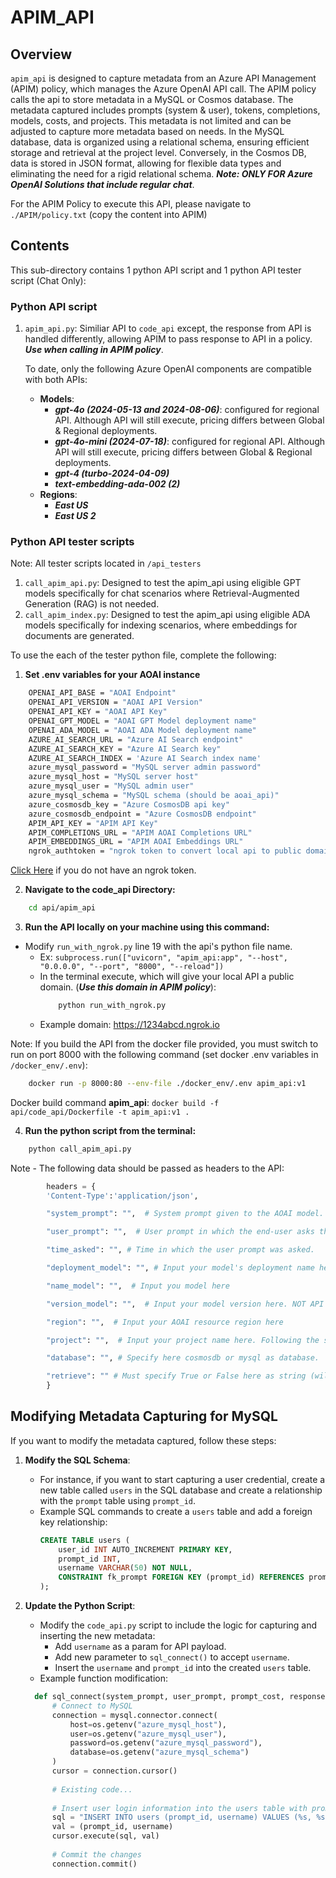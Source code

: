 # APIM_API  
  
## Overview  
`apim_api` is designed to capture metadata from an Azure API Management (APIM) policy, which manages the Azure OpenAI API call. The APIM policy calls the api to store metadata in a MySQL or Cosmos database. The metadata captured includes prompts (system & user), tokens, completions, models, costs, and projects. This metadata is not limited and can be adjusted to capture more metadata based on needs. In the MySQL database, data is organized using a relational schema, ensuring efficient storage and retrieval at the project level. Conversely, in the Cosmos DB, data is stored in JSON format, allowing for flexible data types and eliminating the need for a rigid relational schema.
***Note: ONLY FOR Azure OpenAI Solutions that include regular chat***. 

For the APIM Policy to execute this API, please navigate to `./APIM/policy.txt` (copy the content into APIM)
  
## Contents  
This sub-directory contains 1 python API script and 1 python API tester script (Chat Only):  
### Python API script
1. `apim_api.py`: Similiar API to `code_api` except, the response from API is handled differently, allowing APIM to pass response to API in a policy. 
***Use when calling in APIM policy***.
  
    To date, only the following Azure OpenAI components are compatible with both APIs:  
    - **Models**:  
        - ***gpt-4o (2024-05-13 and 2024-08-06)***: configured for regional API. Although API will still execute, pricing differs between Global & Regional deployments. 
        - ***gpt-4o-mini (2024-07-18)***: configured for regional API. Although API will still execute, pricing differs between Global & Regional deployments. 
        - ***gpt-4 (turbo-2024-04-09)***
        - ***text-embedding-ada-002 (2)***
    - **Regions**:  
        - ***East US***
        - ***East US 2***
### Python API tester scripts 
Note: All tester scripts located in `/api_testers`
1. `call_apim_api.py`: Designed to test the apim_api using eligible GPT models specifically for chat scenarios where Retrieval-Augmented Generation (RAG) is not needed. 
2. `call_apim_index.py`: Designed to test the apim_api using eligible ADA models specifically for indexing scenarios, where embeddings for documents are generated. 

To use the each of the tester python file, complete the following:  
1. **Set .env variables for your AOAI instance**  
```sh  
    OPENAI_API_BASE = "AOAI Endpoint"  
    OPENAI_API_VERSION = "AOAI API Version"  
    OPENAI_API_KEY = "AOAI API Key"  
    OPENAI_GPT_MODEL = "AOAI GPT Model deployment name" 
    OPENAI_ADA_MODEL = "AOAI ADA Model deployment name" 
    AZURE_AI_SEARCH_URL = "Azure AI Search endpoint"
    AZURE_AI_SEARCH_KEY = "Azure AI Search key"
    AZURE_AI_SEARCH_INDEX = 'Azure AI Search index name'
    azure_mysql_password = "MySQL server admin password"  
    azure_mysql_host = "MySQL server host"  
    azure_mysql_user = "MySQL admin user"  
    azure_mysql_schema = "MySQL schema (should be aoai_api)"  
    azure_cosmosdb_key = "Azure CosmosDB api key"
    azure_cosmosdb_endpoint = "Azure CosmosDB endpoint"
    APIM_API_KEY = "APIM API Key"
    APIM_COMPLETIONS_URL = "APIM AOAI Completions URL"
    APIM_EMBEDDINGS_URL = "APIM AOAI Embeddings URL"
    ngrok_authtoken = "ngrok token to convert local api to public domain (for testing only)"
```  
[Click Here](https://dashboard.ngrok.com/) if you do not have an ngrok token. 

2. **Navigate to the code_api Directory:**  
```sh  
    cd api/apim_api 
```  

3. **Run the API locally on your machine using this command:** 
- Modify `run_with_ngrok.py` line 19 with the api's python file name. 
    - Ex: `subprocess.run(["uvicorn", "apim_api:app", "--host", "0.0.0.0", "--port", "8000", "--reload"])`
    - In the terminal execute, which will give your local API a public domain. (***Use this domain in APIM policy***):
        ```sh  
            python run_with_ngrok.py
        ```  
    - Example domain: https://1234abcd.ngrok.io

Note: If you build the API from the docker file provided, you must switch to run on port 8000 with the following command (set docker .env variables in `/docker_env/.env`):  
```sh  
    docker run -p 8000:80 --env-file ./docker_env/.env apim_api:v1  
```  
Docker build command **apim_api**: `docker build -f api/code_api/Dockerfile -t apim_api:v1 .` 

4. **Run the python script from the terminal:**  
```sh  
    python call_apim_api.py  
```  
    
Note - The following data should be passed as headers to the API:
```python 
        headers = {  
        'Content-Type':'application/json',

        "system_prompt": "",  # System prompt given to the AOAI model.

        "user_prompt": "",  # User prompt in which the end-user asks the model. 

        "time_asked": "", # Time in which the user prompt was asked.

        "deployment_model": "", # Input your model's deployment name here

        "name_model": "",  # Input you model here

        "version_model": "",  # Input your model version here. NOT API VERSION.

        "region": "",  # Input your AOAI resource region here

        "project": "",  # Input your project name here. Following the system prompt for this test currently :)

        "database": "", # Specify here cosmosdb or mysql as database. 

        "retrieve": "" # Must specify True or False here as string (will only be passed in header as string)
        }  
```
  
## Modifying Metadata Capturing for MySQL 
  
If you want to modify the metadata captured, follow these steps:  
  
1. **Modify the SQL Schema**:  
    - For instance, if you want to start capturing a user credential, create a new table called `users` in the SQL database and create a relationship with the `prompt` table using `prompt_id`.  
    - Example SQL commands to create a `users` table and add a foreign key relationship:  
      ```sql  
      CREATE TABLE users (  
          user_id INT AUTO_INCREMENT PRIMARY KEY,  
          prompt_id INT,  
          username VARCHAR(50) NOT NULL,     
          CONSTRAINT fk_prompt FOREIGN KEY (prompt_id) REFERENCES prompt(prompt_id)  
      );  
      ```  
  
2. **Update the Python Script**:  
    - Modify the `code_api.py` script to include the logic for capturing and inserting the new metadata:
        - Add `username` as a param for API payload.
        - Add new parameter to `sql_connect()` to accept `username`.    
      - Insert the `username` and `prompt_id` into the created `users` table. 
    - Example function modification:  
    ```python  
      def sql_connect(system_prompt, user_prompt, prompt_cost, response, completion_cost, deployment_model, prompt_token_count, response_token_count, project, username):  
          # Connect to MySQL  
          connection = mysql.connector.connect(  
              host=os.getenv("azure_mysql_host"),  
              user=os.getenv("azure_mysql_user"),  
              password=os.getenv("azure_mysql_password"),  
              database=os.getenv("azure_mysql_schema")  
          )  
          cursor = connection.cursor()  
  
          # Existing code...  
  
          # Insert user login information into the users table with prompt_id (comes from the latest prompt_id inserted)  
          sql = "INSERT INTO users (prompt_id, username) VALUES (%s, %s)"  
          val = (prompt_id, username)  
          cursor.execute(sql, val)  
  
          # Commit the changes  
          connection.commit()  
      ```  

